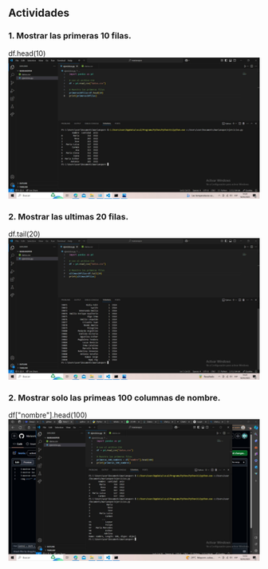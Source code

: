 ## Actividades

### 1. Mostrar las primeras 10 filas.
df.head(10)
![Interfaz](https://github.com/Marianete/teoria/blob/main/WhatsApp%20Image%202025-03-18%20at%2014.21.06.jpeg)
### 2. Mostrar las ultimas 20 filas.
df.tail(20)
![Interfaz](https://github.com/Marianete/teoria/blob/main/WhatsApp%20Image%202025-03-18%20at%2014.24.51.jpeg)
### 2. Mostrar solo las primeas 100 columnas de nombre. 
df["nombre"].head(100)
![Interfaz](https://github.com/Marianete/teoria/blob/main/WhatsApp%20Image%202025-03-18%20at%2013.54.47.jpeg)
